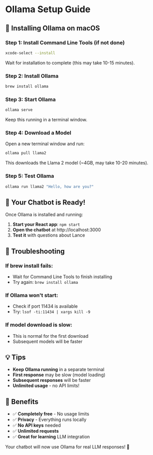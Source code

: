 # Ollama Setup Guide

## 🚀 Installing Ollama on macOS

### **Step 1: Install Command Line Tools (if not done)**
```bash
xcode-select --install
```
Wait for installation to complete (this may take 10-15 minutes).

### **Step 2: Install Ollama**
```bash
brew install ollama
```

### **Step 3: Start Ollama**
```bash
ollama serve
```
Keep this running in a terminal window.

### **Step 4: Download a Model**
Open a new terminal window and run:
```bash
ollama pull llama2
```
This downloads the Llama 2 model (~4GB, may take 10-20 minutes).

### **Step 5: Test Ollama**
```bash
ollama run llama2 "Hello, how are you?"
```

## 🎯 Your Chatbot is Ready!

Once Ollama is installed and running:
1. **Start your React app**: `npm start`
2. **Open the chatbot** at http://localhost:3000
3. **Test it** with questions about Lance

## 🔧 Troubleshooting

### **If brew install fails:**
- Wait for Command Line Tools to finish installing
- Try again: `brew install ollama`

### **If Ollama won't start:**
- Check if port 11434 is available
- Try: `lsof -ti:11434 | xargs kill -9`

### **If model download is slow:**
- This is normal for the first download
- Subsequent models will be faster

## 💡 Tips

- **Keep Ollama running** in a separate terminal
- **First response** may be slow (model loading)
- **Subsequent responses** will be faster
- **Unlimited usage** - no API limits!

## 🎉 Benefits

- ✅ **Completely free** - No usage limits
- ✅ **Privacy** - Everything runs locally
- ✅ **No API keys** needed
- ✅ **Unlimited requests**
- ✅ **Great for learning** LLM integration

Your chatbot will now use Ollama for real LLM responses! 🚀 